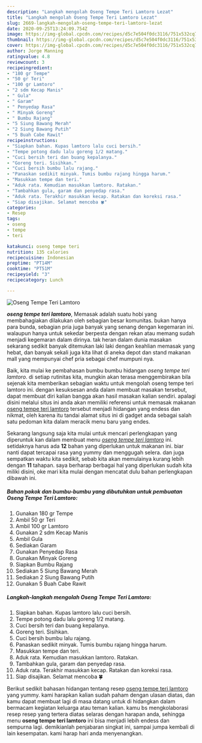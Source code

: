 ```yaml
---
description: "Langkah mengolah Oseng Tempe Teri Lamtoro Lezat"
title: "Langkah mengolah Oseng Tempe Teri Lamtoro Lezat"
slug: 2669-langkah-mengolah-oseng-tempe-teri-lamtoro-lezat
date: 2020-09-25T13:24:09.754Z
image: https://img-global.cpcdn.com/recipes/d5c7e504f0dc3116/751x532cq70/oseng-tempe-teri-lamtoro-foto-resep-utama.jpg
thumbnail: https://img-global.cpcdn.com/recipes/d5c7e504f0dc3116/751x532cq70/oseng-tempe-teri-lamtoro-foto-resep-utama.jpg
cover: https://img-global.cpcdn.com/recipes/d5c7e504f0dc3116/751x532cq70/oseng-tempe-teri-lamtoro-foto-resep-utama.jpg
author: Jorge Manning
ratingvalue: 4.8
reviewcount: 3
recipeingredient:
- "180 gr Tempe"
- "50 gr Teri"
- "100 gr Lamtoro"
- "2 sdm Kecap Manis"
- " Gula"
- " Garam"
- " Penyedap Rasa"
- " Minyak Goreng"
- " Bumbu Rajang"
- "5 Siung Bawang Merah"
- "2 Siung Bawang Putih"
- "5 Buah Cabe Rawit"
recipeinstructions:
- "Siapkan bahan. Kupas lamtoro lalu cuci bersih."
- "Tempe potong dadu lalu goreng 1/2 matang."
- "Cuci bersih teri dan buang kepalanya."
- "Goreng teri. Sisihkan."
- "Cuci bersih bumbu lalu rajang."
- "Panaskan sedikit minyak. Tumis bumbu rajang hingga harum."
- "Masukkan tempe dan teri."
- "Aduk rata. Kemudian masukkan lamtoro. Ratakan."
- "Tambahkan gula, garam dan penyedap rasa."
- "Aduk rata. Terakhir masukkan kecap. Ratakan dan koreksi rasa."
- "Siap disajikan. Selamat mencoba 🍀"
categories:
- Resep
tags:
- oseng
- tempe
- teri

katakunci: oseng tempe teri 
nutrition: 135 calories
recipecuisine: Indonesian
preptime: "PT14M"
cooktime: "PT51M"
recipeyield: "3"
recipecategory: Lunch

---
```



![Oseng Tempe Teri Lamtoro](https://img-global.cpcdn.com/recipes/d5c7e504f0dc3116/751x532cq70/oseng-tempe-teri-lamtoro-foto-resep-utama.jpg)

<b><i>oseng tempe teri lamtoro</i></b>, Memasak adalah suatu hobi yang membahagiakan dilakukan oleh sebagian besar komunitas. bukan hanya para bunda, sebagian pria juga banyak yang senang dengan kegemaran ini. walaupun hanya untuk sekedar berpesta dengan rekan atau memang sudah menjadi kegemaran dalam dirinya. tak heran dalam dunia masakan sekarang sedikit banyak ditemukan laki laki dengan keahlian memasak yang hebat, dan banyak sekali juga kita lihat di aneka depot dan stand makanan mall yang mempunyai chef pria sebagai chef mumpuni nya.



Baik, kita mulai ke pembahasan bumbu bumbu hidangan <i>oseng tempe teri lamtoro</i>. di setiap rutinitas kita, mungkin akan terasa menggembirakan bila sejenak kita memberikan sebagian waktu untuk mengolah oseng tempe teri lamtoro ini. dengan kesuksesan anda dalam membuat masakan tersebut, dapat membuat diri kalian bangga akan hasil masakan kalian sendiri. apalagi disini melalui situs ini anda akan memiliki referensi untuk memasak makanan <u>oseng tempe teri lamtoro</u> tersebut menjadi hidangan yang endess dan nikmat, oleh karena itu tandai alamat situs ini di gadget anda sebagai salah satu pedoman kita dalam meracik menu baru yang endes.


Sekarang langsung saja kita mulai untuk mencari perlengkapan yang diperuntuk kan dalam membuat menu <u><i>oseng tempe teri lamtoro</i></u> ini. setidaknya harus ada <b>12</b> bahan yang diperlukan untuk makanan ini. biar nanti dapat tercapai rasa yang yummy dan menggugah selera. dan juga sempatkan waktu kita sedikit, sebab kita akan memulainya kurang lebih dengan <b>11</b> tahapan. saya berharap berbagai hal yang diperlukan sudah kita miliki disini, oke mari kita mulai dengan mencatat dulu bahan perlengkapan dibawah ini.

<!--inarticleads1-->

##### Bahan pokok dan bumbu-bumbu yang dibutuhkan untuk pembuatan Oseng Tempe Teri Lamtoro:

1. Gunakan 180 gr Tempe
1. Ambil 50 gr Teri
1. Ambil 100 gr Lamtoro
1. Gunakan 2 sdm Kecap Manis
1. Ambil  Gula
1. Sediakan  Garam
1. Gunakan  Penyedap Rasa
1. Gunakan  Minyak Goreng
1. Siapkan  Bumbu Rajang
1. Sediakan 5 Siung Bawang Merah
1. Sediakan 2 Siung Bawang Putih
1. Gunakan 5 Buah Cabe Rawit




<!--inarticleads2-->

##### Langkah-langkah mengolah Oseng Tempe Teri Lamtoro:

1. Siapkan bahan. Kupas lamtoro lalu cuci bersih.
1. Tempe potong dadu lalu goreng 1/2 matang.
1. Cuci bersih teri dan buang kepalanya.
1. Goreng teri. Sisihkan.
1. Cuci bersih bumbu lalu rajang.
1. Panaskan sedikit minyak. Tumis bumbu rajang hingga harum.
1. Masukkan tempe dan teri.
1. Aduk rata. Kemudian masukkan lamtoro. Ratakan.
1. Tambahkan gula, garam dan penyedap rasa.
1. Aduk rata. Terakhir masukkan kecap. Ratakan dan koreksi rasa.
1. Siap disajikan. Selamat mencoba 🍀




Berikut sedikit bahasan hidangan tentang resep <u>oseng tempe teri lamtoro</u> yang yummy. kami harapkan kalian sudah paham dengan ulasan diatas, dan kamu dapat membuat lagi di masa datang untuk di hidangkan dalam bermacam kegiatan keluarga atau teman kalian. kamu bs mengkolaborasi resep resep yang tertera diatas selaras dengan harapan anda, sehingga menu <b>oseng tempe teri lamtoro</b> ini bisa menjadi lebih endess dan sempurna lagi. demikianlah penjabaran singkat ini, sampai jumpa kembali di lain kesempatan. kami harap hari anda menyenangkan.
